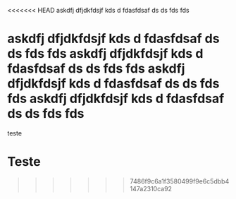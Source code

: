 <<<<<<< HEAD
askdfj dfjdkfdsjf kds 
d fdasfdsaf ds
ds fds fds

askdfj dfjdkfdsjf kds 
d fdasfdsaf ds
ds fds fds
askdfj dfjdkfdsjf kds 
d fdasfdsaf ds
ds fds fds
askdfj dfjdkfdsjf kds 
d fdasfdsaf ds
ds fds fds
askdfj dfjdkfdsjf kds 
d fdasfdsaf ds
ds fds fds
=======
teste
# Teste
>>>>>>> 7486f9c6a1f3580499f9e6c5dbb4147a2310ca92
